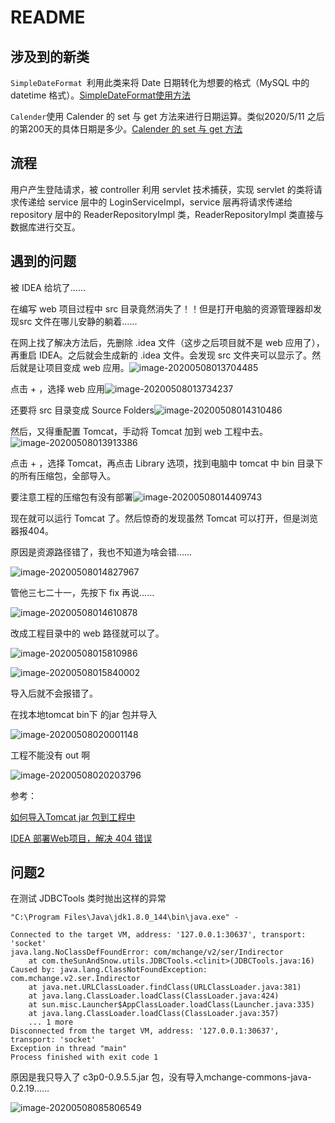# README

## 涉及到的新类

`SimpleDateFormat `利用此类来将 Date 日期转化为想要的格式（MySQL 中的 datetime 格式）。[SimpleDateFormat使用方法](https://www.cnblogs.com/yjhrem/articles/2419717.html)

`Calender`使用 Calender 的 set 与 get 方法来进行日期运算。类似2020/5/11 之后的第200天的具体日期是多少。[Calender 的 set 与 get 方法](https://blog.csdn.net/huawangxin/article/details/53232531)



## 流程

用户产生登陆请求，被 controller 利用 servlet 技术捕获，实现 servlet 的类将请求传递给 service 层中的 LoginServiceImpl，service 层再将请求传递给 repository 层中的 ReaderRepositoryImpl 类，ReaderRepositoryImpl 类直接与数据库进行交互。

## 遇到的问题

被 IDEA 给坑了……

在编写 web 项目过程中 src 目录竟然消失了！！但是打开电脑的资源管理器却发现src 文件在哪儿安静的躺着……

在网上找了解决方法后，先删除 .idea 文件（这步之后项目就不是 web 应用了），再重启 IDEA。之后就会生成新的 .idea 文件。会发现 src 文件夹可以显示了。然后就是让项目变成 web 应用。![image-20200508013704485](README.assets/image-20200508013704485.png)

点击 + ，选择 web 应用![image-20200508013734237](README.assets/image-20200508013734237.png)

还要将 src 目录变成 Source Folders![image-20200508014310486](README.assets/image-20200508014310486.png)





然后，又得重配置 Tomcat，手动将 Tomcat 加到 web 工程中去。![image-20200508013913386](README.assets/image-20200508013913386.png)

点击 + ，选择 Tomcat，再点击 Library 选项，找到电脑中 tomcat 中 bin 目录下的所有压缩包，全部导入。

要注意工程的压缩包有没有部署![image-20200508014409743](README.assets/image-20200508014409743.png)

现在就可以运行 Tomcat 了。然后惊奇的发现虽然 Tomcat 可以打开，但是浏览器报404。

原因是资源路径错了，我也不知道为啥会错……

![image-20200508014827967](README.assets/image-20200508014827967.png)

管他三七二十一，先按下 fix 再说……

![image-20200508014610878](README.assets/image-20200508014610878.png)

改成工程目录中的 web 路径就可以了。

![image-20200508015810986](README.assets/image-20200508015810986.png)

![image-20200508015840002](README.assets/image-20200508015840002.png)

导入后就不会报错了。

在找本地tomcat bin下 的jar 包并导入

![image-20200508020001148](README.assets/image-20200508020001148.png)

工程不能没有 out 啊

![image-20200508020203796](README.assets/image-20200508020203796.png)



参考：

[如何导入Tomcat jar 包到工程中](https://blog.csdn.net/weixin_44319545/article/details/100544309)

[IDEA 部署Web项目，解决 404 错误](https://blog.csdn.net/eaphyy/article/details/72513914)



## 问题2

在测试 JDBCTools 类时抛出这样的异常

```
"C:\Program Files\Java\jdk1.8.0_144\bin\java.exe" -

Connected to the target VM, address: '127.0.0.1:30637', transport: 'socket'
java.lang.NoClassDefFoundError: com/mchange/v2/ser/Indirector
	at com.theSunAndSnow.utils.JDBCTools.<clinit>(JDBCTools.java:16)
Caused by: java.lang.ClassNotFoundException: com.mchange.v2.ser.Indirector
	at java.net.URLClassLoader.findClass(URLClassLoader.java:381)
	at java.lang.ClassLoader.loadClass(ClassLoader.java:424)
	at sun.misc.Launcher$AppClassLoader.loadClass(Launcher.java:335)
	at java.lang.ClassLoader.loadClass(ClassLoader.java:357)
	... 1 more
Disconnected from the target VM, address: '127.0.0.1:30637', transport: 'socket'
Exception in thread "main" 
Process finished with exit code 1
```

原因是我只导入了 c3p0-0.9.5.5.jar 包，没有导入mchange-commons-java-0.2.19……

![image-20200508085806549](README.assets/image-20200508085806549.png)